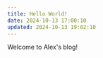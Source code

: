 ```yaml
---
title: Hello World!
date: 2024-10-13 17:00:10
updated: 2024-10-13 19:02:10
---
```

Welcome to Alex's blog!
